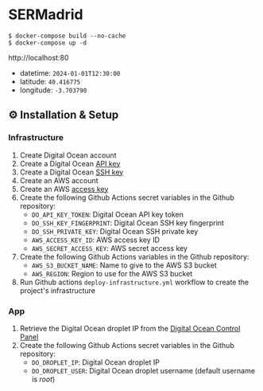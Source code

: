 # SERMadrid

```
$ docker-compose build --no-cache
$ docker-compose up -d
```

http://localhost:80

- datetime: `2024-01-01T12:30:00`
- latitude: `40.416775`
- longitude: `-3.703790`

## ⚙️ Installation & Setup

### Infrastructure

1. Create Digital Ocean account
2. Create a Digital Ocean [API key](https://docs.digitalocean.com/reference/api/create-personal-access-token/)
3. Create a Digital Ocean [SSH key](https://docs.digitalocean.com/reference/doctl/reference/compute/ssh-key/create/)
4. Create an AWS account
5. Create an AWS [access key](https://repost.aws/knowledge-center/create-access-key)
6. Create the following Github Actions secret variables in the Github repository:
    - `DO_API_KEY_TOKEN`: Digital Ocean API key token
    - `DO_SSH_KEY_FINGERPRINT`: Digital Ocean SSH key fingerprint
    - `DO_SSH_PRIVATE_KEY`: Digital Ocean SSH private key
    - `AWS_ACCESS_KEY_ID`: AWS access key ID
    - `AWS_SECRET_ACCESS_KEY`: AWS secret access key
7. Create the following Github Actions variables in the Github repository:
    - `AWS_S3_BUCKET_NAME`: Name to give to the AWS S3 bucket
    - `AWS_REGION`: Region to use for the AWS S3 bucket
8. Run Github actions `deploy-infrastructure.yml` workflow to create the project's infrastructure

### App

1. Retrieve the Digital Ocean droplet IP from the [Digital Ocean Control Panel](https://cloud.digitalocean.com/)
2. Create the following Github Actions secret variables in the Github repository:
    - `DO_DROPLET_IP`: Digital Ocean droplet IP
    - `DO_DROPLET_USER`: Digital Ocean droplet username (default username is *root*)
